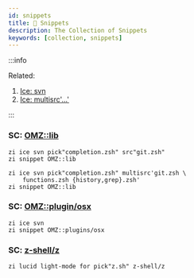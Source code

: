 ```yaml
---
id: snippets
title: 🔺 Snippets
description: The Collection of Snippets
keywords: [collection, snippets]
---
```


:::info

Related:

1. [Ice: svn](/docs/guides/ice#svn)
2. [Ice: multisrc'…'](docs/guides/ice#the-multisrc-ice)

:::

### SC: [OMZ::lib](https://github.com/ohmyzsh/ohmyzsh/tree/master/lib)

```shell
zi ice svn pick"completion.zsh" src"git.zsh"
zi snippet OMZ::lib
```

```shell
zi ice svn pick"completion.zsh" multisrc'git.zsh \
    functions.zsh {history,grep}.zsh'
zi snippet OMZ::lib
```

### SC: [OMZ::plugin/osx](https://github.com/ohmyzsh/ohmyzsh/tree/master/plugins/osx)

```shell
zi ice svn
zi snippet OMZ::plugins/osx
```

### SC: [z-shell/z](https://github.com/z-shell/z)

```shell
zi lucid light-mode for pick"z.sh" z-shell/z
```
